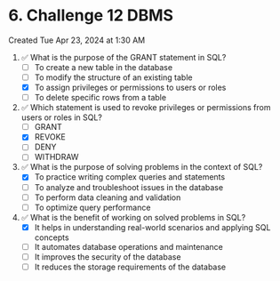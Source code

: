 # 6. Challenge 12 DBMS
Created Tue Apr 23, 2024 at 1:30 AM


1. ✅ What is the purpose of the GRANT statement in SQL?
   - [ ] To create a new table in the database
   - [ ] To modify the structure of an existing table
   - [x] To assign privileges or permissions to users or roles
   - [ ] To delete specific rows from a table
2. ✅ Which statement is used to revoke privileges or permissions from users or roles in SQL?
   - [ ] GRANT
   - [x] REVOKE
   - [ ] DENY
   - [ ] WITHDRAW
3. ✅ What is the purpose of solving problems in the context of SQL?
   - [x] To practice writing complex queries and statements
   - [ ] To analyze and troubleshoot issues in the database
   - [ ] To perform data cleaning and validation
   - [ ] To optimize query performance
4. ✅ What is the benefit of working on solved problems in SQL?
   - [x] It helps in understanding real-world scenarios and applying SQL concepts
   - [ ] It automates database operations and maintenance
   - [ ] It improves the security of the database
   - [ ] It reduces the storage requirements of the database
